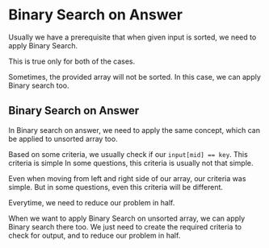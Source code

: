 # Binary Search on Answer

Usually we have a prerequisite that when given input is sorted, we need to apply Binary Search.

This is true only for both of the cases.

Sometimes, the provided array will not be sorted.
In this case, we can apply Binary search too.

## Binary Search on Answer
In Binary search on answer, we need to apply the same concept, which can be applied to 
unsorted array too.

Based on some criteria, we usually check if our `input[mid] == key`.
This criteria is simple
In some questions, this criteria is usually not that simple.

Even when moving from left and right side of our array, our criteria was simple.
But in some questions, even this criteria will be different.

Everytime, we need to reduce our problem in half.

When we want to apply Binary Search on unsorted array, we can apply Binary search there too.
We just need to create the required criteria to check for output, and to reduce our problem in half.


